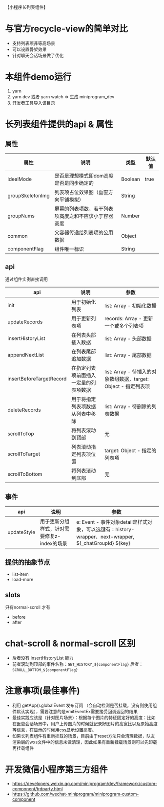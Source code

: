 【小程序长列表组件】

# 与官方recycle-view的简单对比
- 支持列表项非等高场景
- 可以设置骨架效果
- 针对聊天会话场景做了优化

# 本组件demo运行

1. yarn
2. yarn dev 或者 yarn watch => 生成 miniprogram_dev
4. 开发者工具导入该目录

# 长列表组件提供的api & 属性

## 属性

| 属性 | 说明 | 类型 | 默认值 |
| -----| ---- | ---- | ---- |
| idealMode | 是否是理想模式即dom高度是否是同步确定的 | Boolean |true
| groupSkeletonImg | 列表项占位效果图（垂直方向平铺模拟） | String |
| groupNums | 屏幕的列表项数，若干列表项高度之和不应该小于容器高度 | Number |
| common | 父容器传递给列表项的公用数据 | Object |
| componentFlag | 组件唯一标识 | String |

## api
通过组件实例直接调用

| api | 说明 | 参数 |
| -----| ---- | ---- |
| init | 用于初始化列表 | list: Array - 初始化数据
| updateRecords | 用于更新列表项 | records: Array - 更新一个或多个列表项
| insertHistoryList | 在列表头部插入数据 | list: Array - 头部数据
| appendNextList | 在列表尾部追加数据 | list: Array - 尾部数据
| insertBeforeTargetRecord | 在指定列表项前面插入一定量的列表项数据 | list: Array - 待插入的对象数组数据，target: Object - 指定列表项
| deleteRecords | 用于将指定列表项数据从列表中移除 | list: Array - 待删除的列表数据
| scrollToTop | 将列表滚动到顶部 | 无
| scrollToTarget | 列表滚动指定列表项位置 | target: Object - 指定的列表项
| scrollToBottom | 将列表滚动到底部 | 无

## 事件
| api | 说明 | 参数
| -----| ---- | ---- | 
| updateStyle | 用于更新分组样式，针对需要修复z-index的场景 | e: Event - 事件对象detail是样式对象，可以选键有：history-wrapper、next-wrapper, ${_chatGroupId} ${key}

## 提供的抽象节点
- list-item
- load-more

## slots
只有normal-scroll 才有
- before
- after

# chat-scroll & normal-scroll 区别
- 后者没有 insertHistoryList 能力
- 前者滚动到顶部的事件名称：`GET_HISTORY_${componentFlag}` 后者： `SCROLL_BOTTOM_${componentFlag}`

# 注意事项(最佳事件)
- 利用 getApp().globalEvent 发布订阅 （会自动检测是否挂载，没有则使用组件默认实现），需要注意的是emitEventEx需要接受回调返回的结果
- 最佳实践应该是（针对图片场景）：根据每个图片的特征固定好<image>的高度：比如在医患会话场景中，用户上传图片的时候就记录好图片的高宽比以及原始高度等信息，在显示的时候用css显示设置<image>高度。
- 如果长列表组件有重新挂载的场景，目前由于reset方法只会清理数据，队友渲染层的wxs文件中的信息未做清理，因此如果有重新挂载场景则可以先卸载再挂载组件

# 开发微信小程序第三方组件

- https://developers.weixin.qq.com/miniprogram/dev/framework/custom-component/trdparty.html
- https://github.com/wechat-miniprogram/miniprogram-custom-component
